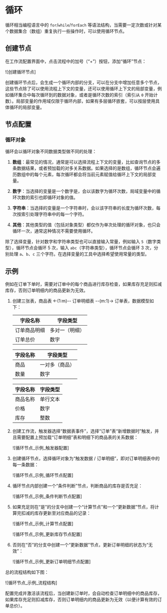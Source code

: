 # 循环

循环相当编程语言中的 `for`/`while`/`forEach` 等语法结构，当需要一定次数或针对某个数据集合（数组）重复执行一些操作时，可以使用循环节点。

## 创建节点

在工作流配置界面中，点击流程中的加号（“+”）按钮，添加“循环”节点：

![创建循环节点]

创建循环节点后，会生成一个循环内部的分支，可以在分支中增加任意多个节点，这些节点除了可以使用流程上下文的变量，还可以使用循环上下文的局部变量，例如循环集合中每次循环到的数据对象，或者是循环次数的索引（索引从 `0` 开始计数）。局部变量的作用域仅限于循环内部，如果有多层循环嵌套，可以按层使用具体循环的局部变量。

## 节点配置

### 循环对象

循环会以循环对象不同数据类型做不同的处理：

1.  **数组**：最常见的情况，通常是可以选择流程上下文的变量，比如查询节点的多条数据结果，或者预加载的对多关系数据。如果选择的是数组，循环节点会遍历数组中的每个元素，每次循环都会将当前元素赋值给循环上下文的局部变量。

2.  **数字**：当选择的变量是一个数字是，会以该数字为循环次数，局域变量中的循环次数的索引也即循环对象的值。

3.  **字符串**：当选择的变量是一个字符串时，会以该字符串的长度为循环次数，每次按索引处理字符串中的每一个字符。

4.  **其他**：其他类型的值（包括对象类型）都仅作为单次处理的循环对象，也只会循环一次，通常这种情况不需要使用循环。

除了选择变量，针对数字和字符串类型也可以直接输入常量，例如输入 `5`（数字类型），循环节点会循环 5 次，输入 `abc`（字符串类型），循环节点会循环 3 次，分别处理 `a`、`b`、`c` 三个字符。在选择变量的工具中选择希望使用常量的类型。

## 示例

例如在订单下单时，需要对订单中的每个商品进行库存检查，如果库存充足则扣减库存，否则订单明细内的商品更新为无效。

1.  创建三张表，商品表 <-(1:m)-- 订单明细表 --(m:1)-> 订单表，数据模型如下：

    | 字段名称     | 字段类型       |
    | ------------ | -------------- |
    | 订单商品明细 | 多对一（明细） |
    | 订单总价     | 数字           |

    | 字段名称 | 字段类型       |
    | -------- | -------------- |
    | 商品     | 一对多（商品） |
    | 数量     | 数字           |

    | 字段名称 | 字段类型 |
    | -------- | -------- |
    | 商品名称 | 单行文本 |
    | 价格     | 数字     |
    | 库存     | 整数     |

2.  创建工作流，触发器选择“数据表事件”，选择“订单”表“新增数据时”触发，并且需要配置上预加载“订单明细”表和明细下的商品表的关系数据：

    ![循环节点_示例_触发器配置]

3.  创建循环节点，选择循环对象为“触发数据 / 订单明细”，即对订单明细表中的每一条数据：

    ![循环节点_示例_循环节点配置]

4.  循环节点内部创建一个“条件判断”节点，判断商品的库存是否充足：

    ![循环节点_示例_条件判断节点配置]

5.  如果充足则在“是”的分支中创建一个“计算节点”和一个“更新数据”节点，将计算完扣减的库存更新至对应商品的记录：

    ![循环节点_示例_计算节点配置]

    ![循环节点_示例_更新库存节点配置]

6.  否则在“否”的分支中创建一个“更新数据”节点，更新订单明细的状态为“无效”：

    ![循环节点_示例_更新订单明细节点配置]

总的流程结构如下图：

![循环节点_示例_流程结构]

配置完成并激活该流程后，当创建新订单时，会自动检查订单明细中的商品库存，如果库存充足则扣减库存，否则订单明细内的商品更新为无效（以便计算有效的订单总价）。